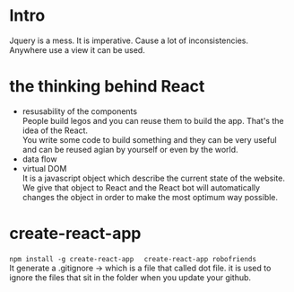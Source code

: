 # Intro
Jquery is a mess. It is imperative. Cause a lot of inconsistencies.  
Anywhere use a view it can be used.  

# the thinking behind React
- resusability of the components  
People build legos and you can reuse them to build the app. That's the idea of the React.  
You write some code to build something and they can be very useful and can be reused agian by yourself or even by the world.  
- data flow
- virtual DOM  
It is a javascript object which describe the current state of the website. We give that object to React and the React bot will automatically changes the object in order to make the most optimum way possible.  

# create-react-app
`npm install -g create-react-app  `
`create-react-app robofriends`  
It generate a .gitignore -> which is a file that called dot file. it is used to ignore the files that sit in the folder when you update your github.  


